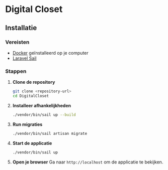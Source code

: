 # Digital Closet

## Installatie

### Vereisten

- [Docker](https://www.docker.com/) geïnstalleerd op je computer
- [Laravel Sail](https://laravel.com/docs/11.x/sail)

### Stappen

1. **Clone de repository**

   ```bash
   git clone <repository-url>
   cd DigitalCloset
    ```
2. **Installeer afhankelijkheden**

   ```bash
   ./vendor/bin/sail up --build
   ```
3. **Run migraties**

   ```bash
   ./vendor/bin/sail artisan migrate
   ```
4. **Start de applicatie**

   ```bash
   ./vendor/bin/sail up
   ```
5. **Open je browser**
   Ga naar `http://localhost` om de applicatie te bekijken.
